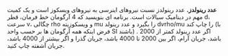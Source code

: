 **عدد رینولدز.** عدد رینولدز نسبت نیروهای اینرسی به نیروهای ویسکوز است و یک کمیت مهم در دینامیک سیالات است. برنامه ای بنویسید که 4 آرگومان خط فرمان، قطر d، سرعت v، چگالی rho و ویسکوزیته mu را بگیرد و عدد رینولد d*v*rho/mu را چاپ کند (با فرض اینکه همه آرگومان ها بر حسب واحد SI باشند) . اگر عدد رینولد کمتر از 2000 باشد، جریان آرام، اگر بین 2000 تا 4000 باشد، جریان گذرا و اگر بیشتر از 4000 باشد، جریان آشفته چاپ کنید.

